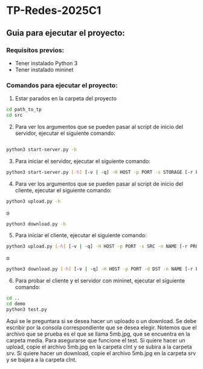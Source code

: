 # TP-Redes-2025C1

## Guia para ejecutar el proyecto:

### Requisitos previos:

- Tener instalado Python 3
- Tener instalado mininet

### Comandos para ejecutar el proyecto:

1. Estar parados en la carpeta del proyecto

``` bash
cd path_to_tp
cd src
```

2. Para ver los argumentos que se pueden pasar al script de inicio del servidor, ejecutar el siguiente comando:

``` bash

python3 start-server.py -h
```

3. Para iniciar el servidor, ejecutar el siguiente comando:

``` bash
python3 start-server.py [-h] [-v | -q] -H HOST -p PORT -s STORAGE [-r PROTOCOL]
```

4. Para ver los argumentos que se pueden pasar al script de inicio del cliente, ejecutar el siguiente comando:

``` bash
python3 upload.py -h
```
o

``` bash
python3 download.py -h
```

5. Para iniciar el cliente, ejecutar el siguiente comando:

``` bash
python3 upload.py [-h] [-v | -q] -H HOST -p PORT -s SRC -n NAME [-r PROTOCOL]
```
o

``` bash
python3 download.py [-h] [-v | -q] -H HOST -p PORT -d DST -n NAME [-r PROTOCOL]
```

6. Para probar el cliente y el servidor con mininet, ejecutar el siguiente comando:

``` bash
cd ..
cd demo
python3 test.py
```

Aqui se le preguntara si se desea hacer un uploado o un download. Se debe escribir por la consola correspondiente que se desea elegir. Notemos que el archivo que se prueba es el que se llama 5mb.jpg, que se encuentra en la carpeta media. Para asegurarse que funcione el test. Si quiere hacer un upload, copie el archivo 5mb.jpg en la carpeta clnt y se subira a la carpeta srv. Si quiere hacer un download, copie el archivo 5mb.jpg en la carpeta srv y se bajara a la carpeta clnt.
